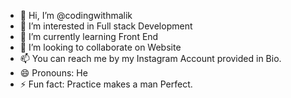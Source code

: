 - 👋 Hi, I’m @codingwithmalik
- 👀 I’m interested in Full stack Development
- 🌱 I’m currently learning Front End
- 💞️ I’m looking to collaborate on Website
- 📫 You can reach me by my Instagram Account provided in Bio.
- 😄 Pronouns: He
- ⚡ Fun fact: Practice makes a man Perfect.

<!---
codingwithmalik/codingwithmalik is a ✨ special ✨ repository because its `README.md` (this file) appears on your GitHub profile.
You can click the Preview link to take a look at your changes.
--->
